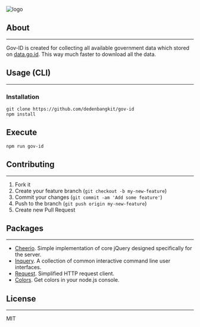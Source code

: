 ![logo](http://blog.nusantech.co/wp-content/uploads/2016/10/icon-1.png)

## About

---

Gov-ID is created for collecting all available government data which stored on [data.go.id](http://data.go.id). This way much faster to download all the data.

## Usage (CLI)

---

### Installation
```
git clone https://github.com/dedenbangkit/gov-id
npm install
```
## Execute
```
npm run gov-id
```

## Contributing
---
1. Fork it
2. Create your feature branch (`git checkout -b my-new-feature`)
3. Commit your changes (`git commit -am 'Add some feature'`)
4. Push to the branch (`git push origin my-new-feature`)
5. Create new Pull Request


## Packages
---
* [Cheerio](https://github.com/cheeriojs/cheerio). Simple implementation of core jQuery designed specifically for the server.
* [Inquery](https://github.com/SBoudrias/Inquirer.js). A collection of common interactive command line user interfaces.
* [Request](https://github.com/request/request). Simplified HTTP request client.
* [Colors](https://github.com/Marak/colors.js). Get colors in your node.js console.


## License
---
MIT
